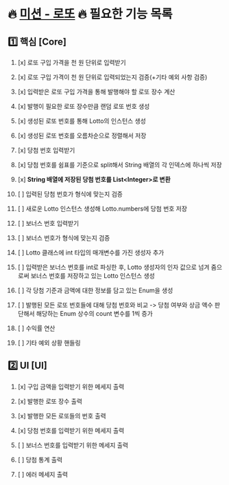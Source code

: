 # 🔥 [미션 - 로또](https://marked-duck-24a.notion.site/708fa2393f754d54b3facf5e31250367?v=be9a3af220774af1bb1453616c0330b9) 🔥 필요한 기능 목록 

## 1️⃣ 핵심 [Core]
1. [x] 로또 구입 가격을 천 원 단위로 입력받기
2. [x] 로또 구입 가격이 천 원 단위로 입력되었는지 검증(+기타 예외 사항 검증)


1. [x] 입력받은 로또 구입 가격을 통해 발행해야 할 로또 장수 계산
2. [x] 발행이 필요한 로또 장수만큼 랜덤 로또 번호 생성
3. [x] 생성된 로또 번호를 통해 Lotto의 인스턴스 생성
4. [x] 생성된 로또 번호를 오름차순으로 정렬해서 저장


1. [x] 당첨 번호 입력받기
2. [x] 당첨 번호를 쉼표를 기준으로 split해서 String 배열의 각 인덱스에 하나씩 저장
3. [x] **String 배열에 저장된 당첨 번호를 List\<Integer\>로 변환**
4. [ ] 입력된 당첨 번호가 형식에 맞는지 검증
5. [ ] 새로운 Lotto 인스턴스 생성해 Lotto.numbers에 당첨 번호 저장


1. [ ] 보너스 번호 입력받기
2. [ ] 보너스 번호가 형식에 맞는지 검증
3. [ ] Lotto 클래스에 int 타입의 매개변수를 가진 생성자 추가
4. [ ] 입력받은 보너스 번호를 int로 파싱한 후, Lotto 생성자의 인자 값으로 넘겨 줌으로써 보너스 번호를 저장하고 있는 Lotto 인스턴스 생성


1. [ ] 각 당첨 기준과 금액에 대한 정보를 담고 있는 Enum을 생성
2. [ ] 발행된 모든 로또 번호들에 대해 당첨 번호와 비교 -> 당첨 여부와 상금 액수 판단해서 해당하는 Enum 상수의 count 변수를 1씩 증가


1. [ ] 수익률 연산


1. [ ] 기타 예외 상황 핸들링


## 2️⃣ UI [UI]
1. [x] 구입 금액을 입력받기 위한 메세지 출력
2. [x] 발행한 로또 장수 출력
3. [x] 발행한 모든 로또들의 번호 출력


1. [x] 당첨 번호를 입력받기 위한 메세지 출력
2. [ ] 보너스 번호를 입력받기 위한 메세지 출력


1. [ ] 당첨 통계 출력


2. [ ] 에러 메세지 출력